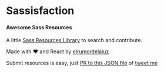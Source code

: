 # Sassisfaction
#### Awesome Sass Resources

A little [Sass Resources Library](http://sassisfaction.com/) to search and contribute.

Made with ❤ and React by [elrumordelaluz](https://twitter.com/elrumordelaluz)

Submit resources is easy, just [PR to this JSON file](https://github.com/elrumordelaluz/Sassisfaction/blob/gh-pages/sassisfaction.json) of [tweet me](https://twitter.com/elrumordelaluz)


